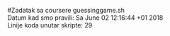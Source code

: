 #Zadatak sa coursere
guessinggame.sh <br />
Datum kad smo pravili: Sa June 02 12:16:44 +01 2018 <br />
Linije koda unutar skripte: 29<br />

